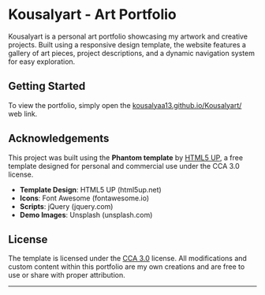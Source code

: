 # Kousalyart - Art Portfolio

Kousalyart is a personal art portfolio showcasing my artwork and creative projects. Built using a responsive design template, the website features a gallery of art pieces, project descriptions, and a dynamic navigation system for easy exploration.

## Getting Started

To view the portfolio, simply open the [kousalyaa13.github.io/Kousalyart/](kousalyaa13.github.io/Kousalyart/) web link.

## Acknowledgements

This project was built using the **Phantom template** by [HTML5 UP](https://html5up.net), a free template designed for personal and commercial use under the CCA 3.0 license.

- **Template Design**: HTML5 UP (html5up.net)
- **Icons**: Font Awesome (fontawesome.io)
- **Scripts**: jQuery (jquery.com)
- **Demo Images**: Unsplash (unsplash.com)

## License

The template is licensed under the [CCA 3.0](https://html5up.net/license) license. All modifications and custom content within this portfolio are my own creations and are free to use or share with proper attribution.

---